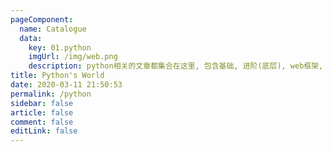 ```yaml
---
pageComponent: 
  name: Catalogue
  data: 
    key: 01.python
    imgUrl: /img/web.png
    description: python相关的文章都集合在这里, 包含基础, 进阶(底层), web框架, 爬虫, 数据分析等等
title: Python's World
date: 2020-03-11 21:50:53
permalink: /python
sidebar: false
article: false
comment: false
editLink: false
---
```



